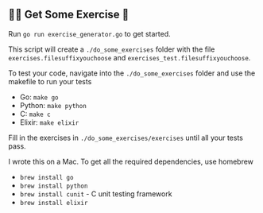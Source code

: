 ## 🏃‍♀️ Get Some Exercise 🏃

Run `go run exercise_generator.go` to get started.

This script will create a `./do_some_exercises` folder with the file `exercises.filesuffixyouchoose` and `exercises_test.filesuffixyouchoose`.

To test your code, navigate into the `./do_some_exercises` folder and use the makefile to run your tests

* Go: `make go`
* Python: `make python`
* C: `make c`
* Elixir: `make elixir`

Fill in the exercises in `./do_some_exercises/exercises` until all your tests pass.

I wrote this on a Mac. To get all the required dependencies, use homebrew

* `brew install go`
* `brew install python`
* `brew install cunit` - C unit testing framework
* `brew install elixir`


